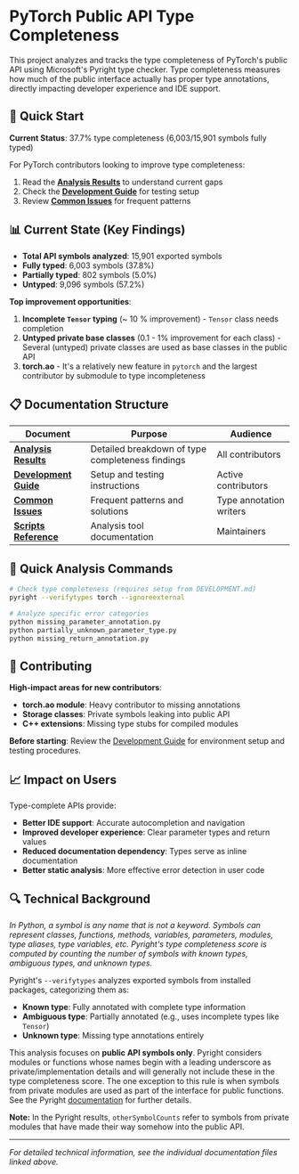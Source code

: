 # PyTorch Public API Type Completeness

This project analyzes and tracks the type completeness of PyTorch's public API using Microsoft's Pyright type checker. Type completeness measures how much of the public interface actually has proper type annotations, directly impacting developer experience and IDE support.

## 🎯 Quick Start

**Current Status**: 37.7% type completeness (6,003/15,901 symbols fully typed)

For PyTorch contributors looking to improve type completeness:
1. Read the [**Analysis Results**](ANALYSIS.md) to understand current gaps
2. Check the [**Development Guide**](DEVELOPMENT.md) for testing setup
3. Review [**Common Issues**](COMMON_ISSUES.md) for frequent patterns

## 📊 Current State (Key Findings)

- **Total API symbols analyzed**: 15,901 exported symbols
- **Fully typed**: 6,003 symbols (37.8%)
- **Partially typed**: 802 symbols (5.0%)
- **Untyped**: 9,096 symbols (57.2%)

**Top improvement opportunities**:
1. **Incomplete `Tensor` typing** (~ 10 % improvement) - `Tensor` class needs completion
2. **Untyped private base classes** (0.1 - 1% improvement for each class) - Several (untyped) private classes are used as base classes in the public API
3. **torch.ao** - It's a relatively new feature in `pytorch` and the largest contributor by submodule to type incompleteness

## 📋 Documentation Structure

| Document | Purpose | Audience |
|----------|---------|----------|
| **[Analysis Results](ANALYSIS.md)** | Detailed breakdown of type completeness findings | All contributors |
| **[Development Guide](DEVELOPMENT.md)** | Setup and testing instructions | Active contributors |
| **[Common Issues](COMMON_ISSUES.md)** | Frequent patterns and solutions | Type annotation writers |
| **[Scripts Reference](SCRIPTS.md)** | Analysis tool documentation | Maintainers |

## 🔧 Quick Analysis Commands

```bash
# Check type completeness (requires setup from DEVELOPMENT.md)
pyright --verifytypes torch --ignoreexternal

# Analyze specific error categories
python missing_parameter_annotation.py
python partially_unknown_parameter_type.py
python missing_return_annotation.py
```

## 🚀 Contributing

**High-impact areas for new contributors**:
- **torch.ao module**: Heavy contributor to missing annotations
- **Storage classes**: Private symbols leaking into public API
- **C++ extensions**: Missing type stubs for compiled modules

**Before starting**: Review the [Development Guide](DEVELOPMENT.md) for environment setup and testing procedures.

## 📈 Impact on Users

Type-complete APIs provide:
- **Better IDE support**: Accurate autocompletion and navigation
- **Improved developer experience**: Clear parameter types and return values
- **Reduced documentation dependency**: Types serve as inline documentation
- **Better static analysis**: More effective error detection in user code

## 🔍 Technical Background

*In Python, a symbol is any name that is not a keyword. Symbols can represent classes, functions, methods, variables, parameters, modules, type aliases, type variables, etc. Pyright's type completeness score is computed by counting the number of symbols with known types, ambiguous types, and unknown types.*

Pyright's `--verifytypes` analyzes exported symbols from installed packages, categorizing them as:
- **Known type**: Fully annotated with complete type information
- **Ambiguous type**: Partially annotated (e.g., uses incomplete types like `Tensor`)
- **Unknown type**: Missing type annotations entirely

This analysis focuses on **public API symbols only**. Pyright considers modules or functions whose names begin with a leading underscore as private/implementation details and will generally not include these in the type completeness score. The one exception to this rule is when symbols from private modules are used as part of the interface for public functions. See the Pyright [documentation](https://microsoft.github.io/pyright/#/typed-libraries?id=improving-type-completeness) for further details.

**Note:** In the Pyright results, `otherSymbolCounts` refer to symbols from private modules that have made their way somehow into the public API.

---

*For detailed technical information, see the individual documentation files linked above.*
